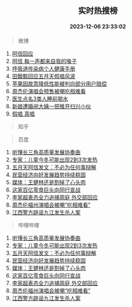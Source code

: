 <div align="center"><h2>实时热搜榜</h2><h4>2023-12-06 23:33:02</h4></div>

> 微博  

1. [阿信回应](https://s.weibo.com/weibo?q=%E9%98%BF%E4%BF%A1%E5%9B%9E%E5%BA%94&t=31&band_rank=1&Refer=top)<br />
2. [阿信 每一声都来自我的嗓子](https://s.weibo.com/weibo?q=%E9%98%BF%E4%BF%A1%20%E6%AF%8F%E4%B8%80%E5%A3%B0%E9%83%BD%E6%9D%A5%E8%87%AA%E6%88%91%E7%9A%84%E5%97%93%E5%AD%90&t=31&band_rank=2&Refer=top)<br />
3. [呼吸道传染病个人健康手册](https://s.weibo.com/weibo?q=%23%E5%91%BC%E5%90%B8%E9%81%93%E4%BC%A0%E6%9F%93%E7%97%85%E4%B8%AA%E4%BA%BA%E5%81%A5%E5%BA%B7%E6%89%8B%E5%86%8C%23&t=31&band_rank=3&Refer=top)<br />
4. [田馥甄回应五月天假唱风波](https://s.weibo.com/weibo?q=%23%E7%94%B0%E9%A6%A5%E7%94%84%E5%9B%9E%E5%BA%94%E4%BA%94%E6%9C%88%E5%A4%A9%E5%81%87%E5%94%B1%E9%A3%8E%E6%B3%A2%23&t=31&band_rank=4&Refer=top)<br />
5. [苹果因故意降低性能被判向部分用户赔偿](https://s.weibo.com/weibo?q=%23%E8%8B%B9%E6%9E%9C%E5%9B%A0%E6%95%85%E6%84%8F%E9%99%8D%E4%BD%8E%E6%80%A7%E8%83%BD%E8%A2%AB%E5%88%A4%E5%90%91%E9%83%A8%E5%88%86%E7%94%A8%E6%88%B7%E8%B5%94%E5%81%BF%23&t=31&band_rank=5&Refer=top)<br />
6. [周杰伦演唱会预售被嘲吃相难看](https://s.weibo.com/weibo?q=%23%E5%91%A8%E6%9D%B0%E4%BC%A6%E6%BC%94%E5%94%B1%E4%BC%9A%E9%A2%84%E5%94%AE%E8%A2%AB%E5%98%B2%E5%90%83%E7%9B%B8%E9%9A%BE%E7%9C%8B%23&t=31&band_rank=6&Refer=top)<br />
7. [医生点名3类人睡前喝水](https://s.weibo.com/weibo?q=%23%E5%8C%BB%E7%94%9F%E7%82%B9%E5%90%8D3%E7%B1%BB%E4%BA%BA%E7%9D%A1%E5%89%8D%E5%96%9D%E6%B0%B4%23&t=31&band_rank=7&Refer=top)<br />
8. [新娘遭婚闹大姨一把推开扫兴小伙](https://s.weibo.com/weibo?q=%23%E6%96%B0%E5%A8%98%E9%81%AD%E5%A9%9A%E9%97%B9%E5%A4%A7%E5%A7%A8%E4%B8%80%E6%8A%8A%E6%8E%A8%E5%BC%80%E6%89%AB%E5%85%B4%E5%B0%8F%E4%BC%99%23&t=31&band_rank=8&Refer=top)<br />
9. [假唱 真唱](https://s.weibo.com/weibo?q=%E5%81%87%E5%94%B1%20%E7%9C%9F%E5%94%B1&t=31&band_rank=9&Refer=top)<br />

> 知乎  


> 百度  

1. [听懂长三角高质量发展协奏曲](https://www.baidu.com/s?wd=%E5%90%AC%E6%87%82%E9%95%BF%E4%B8%89%E8%A7%92%E9%AB%98%E8%B4%A8%E9%87%8F%E5%8F%91%E5%B1%95%E5%8D%8F%E5%A5%8F%E6%9B%B2&sa=fyb_news&rsv_dl=fyb_news)<br />
2. [专家：儿童今冬可能出现2到3次发热](https://www.baidu.com/s?wd=%E4%B8%93%E5%AE%B6%EF%BC%9A%E5%84%BF%E7%AB%A5%E4%BB%8A%E5%86%AC%E5%8F%AF%E8%83%BD%E5%87%BA%E7%8E%B02%E5%88%B03%E6%AC%A1%E5%8F%91%E7%83%AD&sa=fyb_news&rsv_dl=fyb_news)<br />
3. [五月天阿信发文：不必为任何事辩解](https://www.baidu.com/s?wd=%E4%BA%94%E6%9C%88%E5%A4%A9%E9%98%BF%E4%BF%A1%E5%8F%91%E6%96%87%EF%BC%9A%E4%B8%8D%E5%BF%85%E4%B8%BA%E4%BB%BB%E4%BD%95%E4%BA%8B%E8%BE%A9%E8%A7%A3&sa=fyb_news&rsv_dl=fyb_news)<br />
4. [民营经济向好发展趋势持续稳固](https://www.baidu.com/s?wd=%E6%B0%91%E8%90%A5%E7%BB%8F%E6%B5%8E%E5%90%91%E5%A5%BD%E5%8F%91%E5%B1%95%E8%B6%8B%E5%8A%BF%E6%8C%81%E7%BB%AD%E7%A8%B3%E5%9B%BA&sa=fyb_news&rsv_dl=fyb_news)<br />
5. [媒体：王健林还是割掉了心头肉](https://www.baidu.com/s?wd=%E5%AA%92%E4%BD%93%EF%BC%9A%E7%8E%8B%E5%81%A5%E6%9E%97%E8%BF%98%E6%98%AF%E5%89%B2%E6%8E%89%E4%BA%86%E5%BF%83%E5%A4%B4%E8%82%89&sa=fyb_news&rsv_dl=fyb_news)<br />
6. [这家百亿零食巨头向同行宣战](https://www.baidu.com/s?wd=%E8%BF%99%E5%AE%B6%E7%99%BE%E4%BA%BF%E9%9B%B6%E9%A3%9F%E5%B7%A8%E5%A4%B4%E5%90%91%E5%90%8C%E8%A1%8C%E5%AE%A3%E6%88%98&sa=fyb_news&rsv_dl=fyb_news)<br />
7. [李家超表态全力追捕周庭 外交部回应](https://www.baidu.com/s?wd=%E6%9D%8E%E5%AE%B6%E8%B6%85%E8%A1%A8%E6%80%81%E5%85%A8%E5%8A%9B%E8%BF%BD%E6%8D%95%E5%91%A8%E5%BA%AD+%E5%A4%96%E4%BA%A4%E9%83%A8%E5%9B%9E%E5%BA%94&sa=fyb_news&rsv_dl=fyb_news)<br />
8. [周杰伦福州演唱会被嘲“吃相难看”](https://www.baidu.com/s?wd=%E5%91%A8%E6%9D%B0%E4%BC%A6%E7%A6%8F%E5%B7%9E%E6%BC%94%E5%94%B1%E4%BC%9A%E8%A2%AB%E5%98%B2%E2%80%9C%E5%90%83%E7%9B%B8%E9%9A%BE%E7%9C%8B%E2%80%9D&sa=fyb_news&rsv_dl=fyb_news)<br />
9. [江西警方辟谣九江发生杀人案](https://www.baidu.com/s?wd=%E6%B1%9F%E8%A5%BF%E8%AD%A6%E6%96%B9%E8%BE%9F%E8%B0%A3%E4%B9%9D%E6%B1%9F%E5%8F%91%E7%94%9F%E6%9D%80%E4%BA%BA%E6%A1%88&sa=fyb_news&rsv_dl=fyb_news)<br />

> 哔哩哔哩  

1. [听懂长三角高质量发展协奏曲](https://www.baidu.com/s?wd=%E5%90%AC%E6%87%82%E9%95%BF%E4%B8%89%E8%A7%92%E9%AB%98%E8%B4%A8%E9%87%8F%E5%8F%91%E5%B1%95%E5%8D%8F%E5%A5%8F%E6%9B%B2&sa=fyb_news&rsv_dl=fyb_news)<br />
2. [专家：儿童今冬可能出现2到3次发热](https://www.baidu.com/s?wd=%E4%B8%93%E5%AE%B6%EF%BC%9A%E5%84%BF%E7%AB%A5%E4%BB%8A%E5%86%AC%E5%8F%AF%E8%83%BD%E5%87%BA%E7%8E%B02%E5%88%B03%E6%AC%A1%E5%8F%91%E7%83%AD&sa=fyb_news&rsv_dl=fyb_news)<br />
3. [五月天阿信发文：不必为任何事辩解](https://www.baidu.com/s?wd=%E4%BA%94%E6%9C%88%E5%A4%A9%E9%98%BF%E4%BF%A1%E5%8F%91%E6%96%87%EF%BC%9A%E4%B8%8D%E5%BF%85%E4%B8%BA%E4%BB%BB%E4%BD%95%E4%BA%8B%E8%BE%A9%E8%A7%A3&sa=fyb_news&rsv_dl=fyb_news)<br />
4. [民营经济向好发展趋势持续稳固](https://www.baidu.com/s?wd=%E6%B0%91%E8%90%A5%E7%BB%8F%E6%B5%8E%E5%90%91%E5%A5%BD%E5%8F%91%E5%B1%95%E8%B6%8B%E5%8A%BF%E6%8C%81%E7%BB%AD%E7%A8%B3%E5%9B%BA&sa=fyb_news&rsv_dl=fyb_news)<br />
5. [媒体：王健林还是割掉了心头肉](https://www.baidu.com/s?wd=%E5%AA%92%E4%BD%93%EF%BC%9A%E7%8E%8B%E5%81%A5%E6%9E%97%E8%BF%98%E6%98%AF%E5%89%B2%E6%8E%89%E4%BA%86%E5%BF%83%E5%A4%B4%E8%82%89&sa=fyb_news&rsv_dl=fyb_news)<br />
6. [这家百亿零食巨头向同行宣战](https://www.baidu.com/s?wd=%E8%BF%99%E5%AE%B6%E7%99%BE%E4%BA%BF%E9%9B%B6%E9%A3%9F%E5%B7%A8%E5%A4%B4%E5%90%91%E5%90%8C%E8%A1%8C%E5%AE%A3%E6%88%98&sa=fyb_news&rsv_dl=fyb_news)<br />
7. [李家超表态全力追捕周庭 外交部回应](https://www.baidu.com/s?wd=%E6%9D%8E%E5%AE%B6%E8%B6%85%E8%A1%A8%E6%80%81%E5%85%A8%E5%8A%9B%E8%BF%BD%E6%8D%95%E5%91%A8%E5%BA%AD+%E5%A4%96%E4%BA%A4%E9%83%A8%E5%9B%9E%E5%BA%94&sa=fyb_news&rsv_dl=fyb_news)<br />
8. [周杰伦福州演唱会被嘲“吃相难看”](https://www.baidu.com/s?wd=%E5%91%A8%E6%9D%B0%E4%BC%A6%E7%A6%8F%E5%B7%9E%E6%BC%94%E5%94%B1%E4%BC%9A%E8%A2%AB%E5%98%B2%E2%80%9C%E5%90%83%E7%9B%B8%E9%9A%BE%E7%9C%8B%E2%80%9D&sa=fyb_news&rsv_dl=fyb_news)<br />
9. [江西警方辟谣九江发生杀人案](https://www.baidu.com/s?wd=%E6%B1%9F%E8%A5%BF%E8%AD%A6%E6%96%B9%E8%BE%9F%E8%B0%A3%E4%B9%9D%E6%B1%9F%E5%8F%91%E7%94%9F%E6%9D%80%E4%BA%BA%E6%A1%88&sa=fyb_news&rsv_dl=fyb_news)<br />
